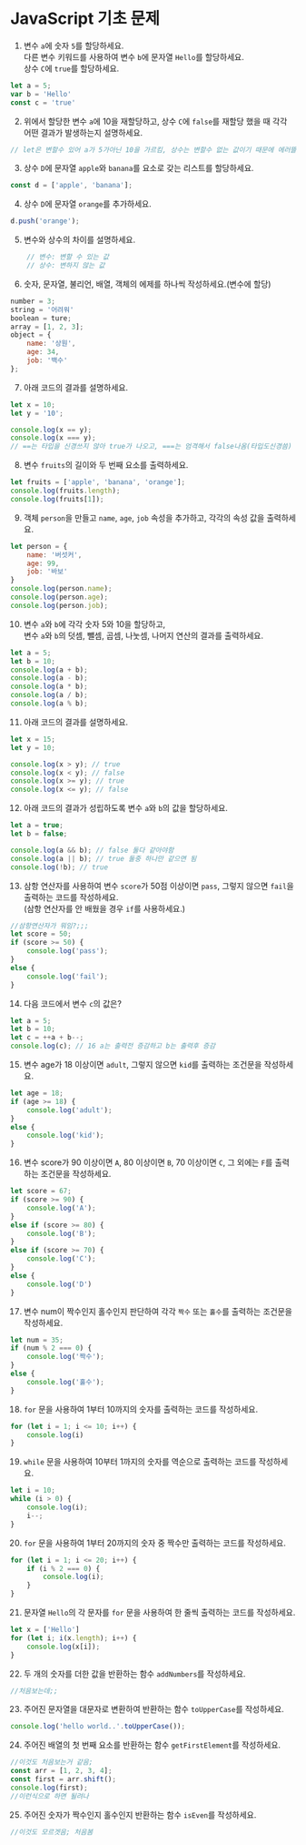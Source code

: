 # JavaScript 기초 문제

1. 변수 `a`에 숫자 `5`를 할당하세요.  
   다른 변수 키워드를 사용하여 변수 `b`에 문자열 `Hello`를 할당하세요.  
   상수 `C`에 `true`를 할당하세요.
```javascript
let a = 5;
var b = 'Hello'
const c = 'true'
```
2. 위에서 할당한 변수 `a`에 10을 재할당하고, 상수 `C`에 `false`를 재할당 했을 때 각각 어떤 결과가 발생하는지 설명하세요.

```javascript
// let은 변할수 있어 a가 5가아닌 10을 가르킴, 상수는 변할수 없는 값이기 때문에 에러뜰 것임
```
3. 상수 `D`에 문자열 `apple`와 `banana`를 요소로 갖는 리스트를 할당하세요.

```javascript
const d = ['apple', 'banana'];
```

4. 상수 `D`에 문자열 `orange`를 추가하세요.

```javascript
d.push('orange');
```

5. 변수와 상수의 차이를 설명하세요.

```javascript
    // 변수: 변할 수 있는 값
    // 상수: 변하지 않는 값
```

6. 숫자, 문자열, 불리언, 배열, 객체의 에제를 하나씩 작성하세요.(변수에 할당)

```javascript
number = 3;
string = '어려워'
boolean = ture;
array = [1, 2, 3];
object = {
    name: '상원',
    age: 34,
    job: '백수'
};
```
7. 아래 코드의 결과를 설명하세요.

```javascript
let x = 10;
let y = '10';

console.log(x == y);
console.log(x === y);
// ==는 타입을 신경쓰지 않아 true가 나오고, ===는 엄격해서 false나옴(타입도신경씀)
```

8. 변수 `fruits`의 길이와 두 번째 요소를 출력하세요.

```javascript
let fruits = ['apple', 'banana', 'orange']; 
console.log(fruits.length);
console.log(fruits[1]);
```

9. 객체 `person`을 만들고 `name`, `age`, `job` 속성을 추가하고, 각각의 속성 값을 출력하세요.

```javascript
let person = {
    name: '버섯커',
    age: 99,
    job: '바보'
}
console.log(person.name);
console.log(person.age);
console.log(person.job);
```

10. 변수 `a`와 `b`에 각각 숫자 5와 10을 할당하고,  
    변수 `a`와 `b`의 덧셈, 뺄셈, 곱셈, 나눗셈, 나머지 연산의 결과를 출력하세요.

```javascript
let a = 5;
let b = 10;
console.log(a + b);
console.log(a - b);
console.log(a * b);
console.log(a / b);
console.log(a % b);
```

11. 아래 코드의 결과를 설명하세요.

```javascript
let x = 15;
let y = 10;

console.log(x > y); // true
console.log(x < y); // false
console.log(x >= y); // true
console.log(x <= y); // false
```

12. 아래 코드의 결과가 성립하도록 변수 `a`와 `b`의 값을 할당하세요.

```javascript
let a = true;
let b = false;

console.log(a && b); // false 둘다 같아야함
console.log(a || b); // true 둘중 하나만 같으면 됨
console.log(!b); // true
```

13. 삼항 연산자를 사용하여 변수 `score`가 50점 이상이면 `pass`, 그렇지 않으면 `fail`을 출력하는 코드를 작성하세요.  
    (삼항 연산자를 안 배웠을 경우 `if`를 사용하세요.)

```javascript
//삼항연산자가 뭐임?;;;
let score = 50;
if (score >= 50) {
    console.log('pass');
}
else {
    console.log('fail');
}
```

14. 다음 코드에서 변수 `c`의 값은?

```javascript
let a = 5;
let b = 10;
let c = ++a + b--;
console.log(c); // 16 a는 출력전 증감하고 b는 출력후 증감
```

15. 변수 age가 18 이상이면 `adult`, 그렇지 않으면 `kid`를 출력하는 조건문을 작성하세요.

```javascript
let age = 18;
if (age >= 18) {
    console.log('adult');
}
else {
    console.log('kid');
}
```

16. 변수 score가 90 이상이면 `A`, 80 이상이면 `B`, 70 이상이면 `C`, 그 외에는 `F`를 출력하는 조건문을 작성하세요.

```javascript
let score = 67;
if (score >= 90) {
    console.log('A');
}
else if (score >= 80) {
    console.log('B');
}
else if (score >= 70) {
    console.log('C');
}
else {
    console.log('D')
}
```

17. 변수 num이 짝수인지 홀수인지 판단하여 각각 `짝수` 또는 `홀수`를 출력하는 조건문을 작성하세요.

```javascript
let num = 35;
if (num % 2 === 0) {
    console.log('짝수');
}
else {
    console.log('홀수');
}
```

18. `for` 문을 사용하여 1부터 10까지의 숫자를 출력하는 코드를 작성하세요.

```javascript
for (let i = 1; i <= 10; i++) {
    console.log(i)
}
```

19. `while` 문을 사용하여 10부터 1까지의 숫자를 역순으로 출력하는 코드를 작성하세요.

```javascript
let i = 10;
while (i > 0) {
    console.log(i);
    i--;
}
```

20. `for` 문을 사용하여 1부터 20까지의 숫자 중 짝수만 출력하는 코드를 작성하세요.

```javascript
for (let i = 1; i <= 20; i++) {
    if (i % 2 === 0) {
        console.log(i);
    }
}
```

21. 문자열 `Hello`의 각 문자를 `for` 문을 사용하여 한 줄씩 출력하는 코드를 작성하세요.

```javascript
let x = ['Hello']
for (let i; i(x.length); i++) {
    console.log(x[i]);
}
```

22. 두 개의 숫자를 더한 값을 반환하는 함수 `addNumbers`를 작성하세요.

```javascript
//처음보는데;;
```

23. 주어진 문자열을 대문자로 변환하여 반환하는 함수 `toUpperCase`를 작성하세요.

```javascript
console.log('hello world..'.toUpperCase());
```

24. 주어진 배열의 첫 번째 요소를 반환하는 함수 `getFirstElement`를 작성하세요.

```javascript
//이것도 처음보는거 같음;
const arr = [1, 2, 3, 4];
const first = arr.shift();
console.log(first);
//이런식으로 하면 될려나
```

25. 주어진 숫자가 짝수인지 홀수인지 반환하는 함수 `isEven`를 작성하세요.

```javascript
//이것도 모르겟음; 처음봄
```